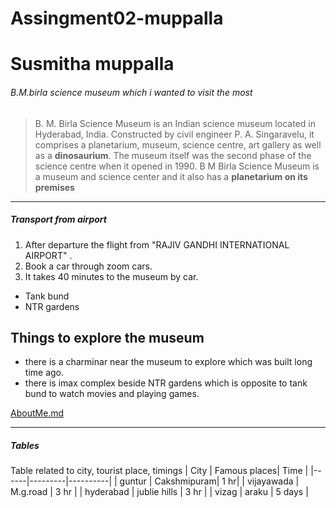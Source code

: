 # Assingment02-muppalla
# Susmitha muppalla
###### B.M.birla science museum which i wanted to visit the most
> B. M. Birla Science Museum is an Indian science museum located in Hyderabad, India. Constructed by civil engineer P. A. Singaravelu, it comprises a planetarium, museum, science centre, art gallery as well as a __dinosaurium__. The museum itself was the second phase of the science centre when it opened in 1990. B M Birla Science Museum is a museum and science center and it also has a **planetarium on its premises**

***
##### Transport from airport
  
  1. After departure the flight  from "RAJIV GANDHI INTERNATIONAL AIRPORT" .
  2. Book a car through zoom cars.
  3. It takes 40 minutes to the museum by car.
  * Tank bund
  * NTR gardens
  ## Things to explore the museum
  * there is a charminar near the museum to explore which was built long time ago.
  * there is imax complex beside NTR gardens which is opposite to tank bund to watch movies and playing games.

  
[AboutMe.md](AboutMe.md)

***
##### Tables
Table related to city, tourist place, timings
| City | Famous places| Time |
|------|---------|----------|
| guntur | Cakshmipuram| 1 hr|
| vijayawada | M.g.road | 3 hr |
| hyderabad | jublie hills | 3 hr |
| vizag | araku | 5 days |